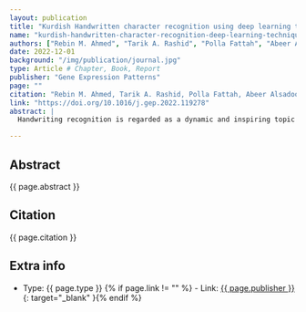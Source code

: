 ```yaml
---
layout: publication
title: "Kurdish Handwritten character recognition using deep learning techniques"
name: "kurdish-handwritten-character-recognition-deep-learning-techniques"
authors: ["Rebin M. Ahmed", "Tarik A. Rashid", "Polla Fattah", "Abeer Alsadoon", "Nebojsa Bacanin", "Seyedali Mirjalili", "S. Vimal", "Amit Chhabra"]
date: 2022-12-01
background: "/img/publication/journal.jpg"
type: Article # Chapter, Book, Report
publisher: "Gene Expression Patterns"
page: ""
citation: "Rebin M. Ahmed, Tarik A. Rashid, Polla Fattah, Abeer Alsadoon, Nebojsa Bacanin, Seyedali Mirjalili , S. Vimal, Amit Chhabra; 'Kurdish Handwritten character recognition using deep learning techniques'; Gene Expression Patterns Volume 46, December 2022, 119278"
link: "https://doi.org/10.1016/j.gep.2022.119278"
abstract: |
  Handwriting recognition is regarded as a dynamic and inspiring topic in the exploration of pattern recognition and image processing. It has many applications including a blind reading aid, computerized reading, and processing for paper documents, making any handwritten document searchable and converting it into structural text form. High accuracy rates have been achieved by this technology when recognizing handwriting recognition systems for English, Chinese Arabic, Persian, and many other languages. However, there is not such a system for recognizing Kurdish handwriting. In this paper, an attempt is made to design and develop a model that can recognize handwritten characters for Kurdish alphabets using deep learning techniques. Kurdish (Sorani) contains 34 characters and mainly employs an Arabic/Persian based script with modified alphabets. In this work, a Deep Convolutional Neural Network model is employed that has shown exemplary performance in handwriting recognition systems. Then, a comprehensive database has been created for handwritten Kurdish characters which contain more than 40 thousand images. The created database has been used for training the Deep Convolutional Neural Network model for classification and recognition tasks. In the proposed system the experimental results show an acceptable recognition level. The testing results reported an 83% accuracy rate, and training accuracy reported a 96% accuracy rate. From the experimental results, it is clear that the proposed deep learning model is performing well and comparable to the similar to other languages handwriting recognition systems.

---
```


## Abstract

{{ page.abstract }}

## Citation

{{ page.citation }} 

## Extra info

- Type: {{ page.type }}
{% if page.link != "" %} - Link: [ {{ page.publisher }} ]({{page.link}}){: target="\_blank" }{% endif %}
